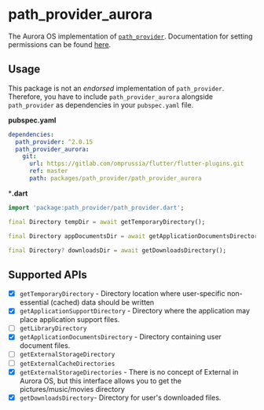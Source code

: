 # path_provider_aurora

The Aurora OS implementation of [`path_provider`](https://pub.dev/packages/path_provider).
Documentation for setting permissions can be found [here](https://developer.auroraos.ru/doc/software_development/reference/user_data).

## Usage

This package is not an _endorsed_ implementation of `path_provider`.
Therefore, you have to include `path_provider_aurora` alongside `path_provider` as dependencies in your `pubspec.yaml` file.

**pubspec.yaml**

```yaml
dependencies:
  path_provider: ^2.0.15
  path_provider_aurora:
    git:
      url: https://gitlab.com/omprussia/flutter/flutter-plugins.git
      ref: master
      path: packages/path_provider/path_provider_aurora
```

***.dart**

```dart
import 'package:path_provider/path_provider.dart';

final Directory tempDir = await getTemporaryDirectory();

final Directory appDocumentsDir = await getApplicationDocumentsDirectory();

final Directory? downloadsDir = await getDownloadsDirectory();
```

## Supported APIs

- [x] `getTemporaryDirectory` - Directory location where user-specific non-essential (cached) data should be written
- [x] `getApplicationSupportDirectory` - Directory where the application may place application support files.
- [ ] `getLibraryDirectory`
- [x] `getApplicationDocumentsDirectory` - Directory containing user document files.
- [ ] `getExternalStorageDirectory`
- [ ] `getExternalCacheDirectories`
- [x] `getExternalStorageDirectories` - There is no concept of External in Aurora OS, but this interface allows you to get the pictures/music/movies directory
- [x] `getDownloadsDirectory`- Directory for user's downloaded files.
